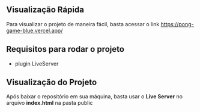 ## Visualização Rápida
Para visualizar o projeto de maneira fácil, basta acessar o link <https://pong-game-blue.vercel.app/>

## Requisitos para rodar o projeto
* plugin LiveServer

## Visualização do Projeto
Após baixar o repositório em sua máquina, basta usar o **Live Server** no arquivo **index.html** na pasta public

